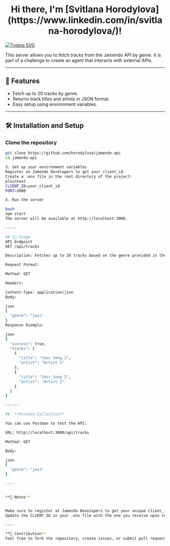 
<h1 align="center">Hi there, I'm [Svitlana Horodylova](https://www.linkedin.com/in/svitlana-horodylova/)!</h1> 


[![Typing SVG](https://readme-typing-svg.herokuapp.com?color=%2336BCF7&lines=This+is+Jamendo+Tracks+API+Server+🎵)](https://git.io/typing-svg)
 

This server allows you to fetch tracks from the Jamendo API by genre. It is part of a challenge to create an agent that interacts with external APIs.

---

## 🚀 Features

- Fetch up to 20 tracks by genre.
- Returns track titles and artists in JSON format.
- Easy setup using environment variables.

---

## 🛠️ Installation and Setup

### Clone the repository

```bash
git clone https://github.com/horodylova/jamendo-api
cd jamendo-api

3. Set up your environment variables
Register on Jamendo Developers to get your client_id.
Create a .env file in the root directory of the project:
plaintext
CLIENT_ID=your_client_id
PORT=3000

4. Run the server

bash
npm start
The server will be available at http://localhost:3000.

-----

## 🧑‍💻 Usage
API Endpoint
GET /api/tracks

Description: Fetches up to 20 tracks based on the genre provided in the request body.

Request Format:

Method: GET

Headers:

Content-Type: application/json
Body:

json
{
  "genre": "jazz"
}
Response Example:

json
{
  "success": true,
  "tracks": [
    {
      "title": "Jazz Song 1",
      "artist": "Artist 1"
    },
    {
      "title": "Jazz Song 2",
      "artist": "Artist 2"
    }
  ]
}

------

##  **Postman Collection**

You can use Postman to test the API:

URL: http://localhost:3000/api/tracks

Method: GET

Body:

json
{
  "genre": "jazz"
}

----


**📝 Notes**


Make sure to register at Jamendo Developers to get your unique client_id. Without it, the API requests will not work.
Update the CLIENT_ID in your .env file with the one you receive upon registration.

----

**🤝 Contribution**
Feel free to fork the repository, create issues, or submit pull requests. Contributions are always welcome!
